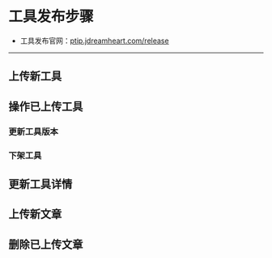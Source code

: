 # 工具发布步骤
  * 工具发布官网：[ptip.jdreamheart.com/release](https://ptip.jdreamheart.com/release)

----

## 上传新工具


## 操作已上传工具

### 更新工具版本

### 下架工具


## 更新工具详情


## 上传新文章


## 删除已上传文章